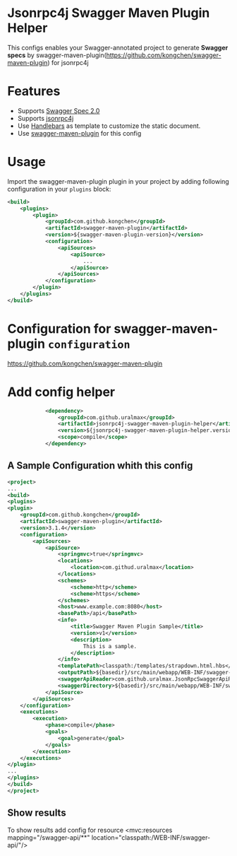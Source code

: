 # Jsonrpc4j Swagger Maven Plugin Helper

This configs enables your Swagger-annotated project to generate **Swagger specs** by swagger-maven-plugin(https://github.com/kongchen/swagger-maven-plugin) for jsonrpc4j

# Features

* Supports [Swagger Spec 2.0](https://github.com/swagger-api/swagger-spec/blob/master/versions/2.0.md)
* Supports [jsonrpc4j](https://github.com/briandilley/jsonrpc4j)
* Use [Handlebars](http://handlebarsjs.com/) as template to customize the static document.
* Use [swagger-maven-plugin](https://github.com/kongchen/swagger-maven-plugin/) for this config

# Usage
Import the swagger-maven-plugin plugin in your project by adding following configuration in your `plugins` block:

```xml
<build>
	<plugins>
		<plugin>
			<groupId>com.github.kongchen</groupId>
			<artifactId>swagger-maven-plugin</artifactId>
			<version>${swagger-maven-plugin-version}</version>
			<configuration>
				<apiSources>
					<apiSource>
						...
					</apiSource>
				</apiSources>
			</configuration>
		</plugin>
	</plugins>
</build>
```

# Configuration for swagger-maven-plugin `configuration`
https://github.com/kongchen/swagger-maven-plugin
# Add config helper
```xml
            <dependency>
                <groupId>com.github.uralmax</groupId>
                <artifactId>jsonrpc4j-swagger-maven-plugin-helper</artifactId>
                <version>${jsonrpc4j-swagger-maven-plugin-helper.version}</version>
                <scope>compile</scope>
            </dependency>
```

## A Sample Configuration whith this config

```xml
<project>
...
<build>
<plugins>
<plugin>
    <groupId>com.github.kongchen</groupId>
    <artifactId>swagger-maven-plugin</artifactId>
    <version>3.1.4</version>
    <configuration>
        <apiSources>
            <apiSource>
	            <springmvc>true</springmvc>
                <locations>
                    <location>com.githud.uralmax</location>
                </locations>
                <schemes>
                    <scheme>http</scheme>
                    <scheme>https</scheme>
                </schemes>
                <host>www.example.com:8080</host>
                <basePath>/api</basePath>
                <info>
                    <title>Swagger Maven Plugin Sample</title>
                    <version>v1</version>
                    <description>
                        This is a sample.
                    </description>
                </info>
                <templatePath>classpath:/templates/strapdown.html.hbs</templatePath>
                <outputPath>${basedir}/src/main/webapp/WEB-INF/swagger-api/docs.html</outputPath>
                <swaggerApiReader>com.github.uralmax.JsonRpcSwaggerApiReader</swaggerApiReader>
                <swaggerDirectory>${basedir}/src/main/webapp/WEB-INF/swagger-api</swaggerDirectory>
            </apiSource>
        </apiSources>
    </configuration>
    <executions>
        <execution>
            <phase>compile</phase>
            <goals>
                <goal>generate</goal>
            </goals>
        </execution>
    </executions>
</plugin>
...
</plugins>
</build>
</project>
```

## Show results
To show results add config for resource     <mvc:resources mapping="/swagger-api/**" location="classpath:/WEB-INF/swagger-api/"/>
